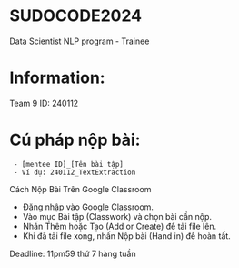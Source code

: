 # SUDOCODE2024
Data Scientist NLP program - Trainee
# Information:
Team 9
ID: 240112
# Cú pháp nộp bài:    
     - [mentee ID]_[Tên bài tập]
     - Ví dụ: 240112_TextExtraction
     
Cách Nộp Bài Trên Google Classroom
   - Đăng nhập vào Google Classroom.
   - Vào mục Bài tập (Classwork) và chọn bài cần nộp.
   - Nhấn Thêm hoặc Tạo (Add or Create) để tải file lên.
   - Khi đã tải file xong, nhấn Nộp bài (Hand in) để hoàn tất.

Deadline: 11pm59 thứ 7 hàng tuần
